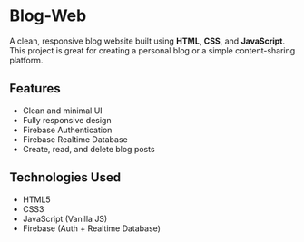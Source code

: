 # Blog-Web

A clean, responsive blog website built using **HTML**, **CSS**, and **JavaScript**.  
This project is great for creating a personal blog or a simple content-sharing platform.

## Features

-  Clean and minimal UI
-  Fully responsive design
-  Firebase Authentication
-  Firebase Realtime Database
-  Create, read, and delete blog posts

## Technologies Used

- HTML5
- CSS3
- JavaScript (Vanilla JS)
- Firebase (Auth + Realtime Database)
